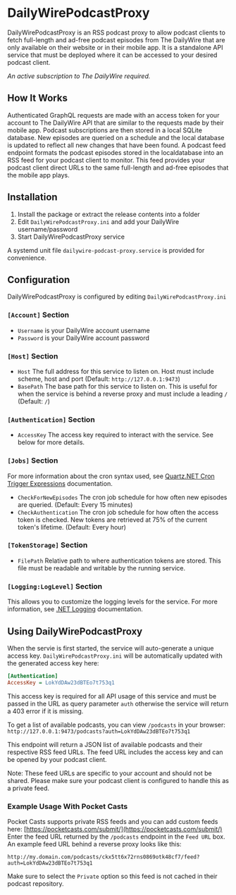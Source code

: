 # DailyWirePodcastProxy

DailyWirePodcastProxy is an RSS podcast proxy to allow podcast clients to fetch full-length and ad-free podcast episodes from The DailyWire that are only available on their website or in their mobile app.
It is a standalone API service that must be deployed where it can be accessed to your desired podcast client.


*An active subscription to The DailyWire required.*

## How It Works
Authenticated GraphQL requests are made with an access token for your account to The DailyWire API that are similar to the requests made by their mobile app.
Podcast subscriptions are then stored in a local SQLite database.
New episodes are queried on a schedule and the local database is updated to reflect all new changes that have been found.
A podcast feed endpoint formats the podcast episodes stored in the localdatabase into an RSS feed for your podcast client to monitor.
This feed provides your podcast client direct URLs to the same full-length and ad-free episodes that the mobile app plays.

## Installation
1. Install the package or extract the release contents into a folder
2. Edit `DailyWirePodcastProxy.ini` and add your DailyWire username/password
3. Start DailyWirePodcastProxy service

A systemd unit file `dailywire-podcast-proxy.service` is provided for convenience.

## Configuration
DailyWirePodcastProxy is configured by editing `DailyWirePodcastProxy.ini`

### `[Account]` Section
* `Username` is your DailyWire account username
* `Password` is your DailyWire account password

### `[Host]` Section
* `Host` The full address for this service to listen on. Host must include scheme, host and port (Default: `http://127.0.0.1:9473`)
* `BasePath` The base path for this service to listen on. This is useful for when the service is behind a reverse proxy and must include a leading `/` (Default: `/`)

### `[Authentication]` Section
* `AccessKey` The access key required to interact with the service. See below for more details. 

### `[Jobs]` Section
For more information about the cron syntax used, see [Quartz.NET Cron Trigger Expressions](https://www.quartz-scheduler.net/documentation/quartz-3.x/tutorial/crontriggers.html) documentation.
* `CheckForNewEpisodes` The cron job schedule for how often new episodes are queried. (Default: Every 15 minutes)
* `CheckAuthentication` The cron job schedule for how often the access token is checked. New tokens are retrieved at 75% of the current token's lifetime. (Default: Every hour)

### `[TokenStorage]` Section
* `FilePath` Relative path to where authentication tokens are stored. This file must be readable and writable by the running service.

### `[Logging:LogLevel]` Section
This allows you to customize the logging levels for the service. For more information, see [.NET Logging](https://learn.microsoft.com/en-us/aspnet/core/fundamentals/logging/?view=aspnetcore-6.0#configure-logging) documentation.

## Using DailyWirePodcastProxy
When the servie is first started, the service will auto-generate a unique access key.
`DailyWirePodcastProxy.ini` will be automatically updated with the generated access key here:
```ini
[Authentication]
AccessKey = LokYdDAw23dBTEo7t753q1
```

This access key is required for all API usage of this service and must be passed in the URL as query parameter `auth` otherwise the service will return a 403 error if it is missing.


To get a list of available podcasts, you can view `/podcasts` in your browser:
`http://127.0.0.1:9473/podcasts?auth=LokYdDAw23dBTEo7t753q1`

This endpoint will return a JSON list of available podcasts and their respective RSS feed URLs.
The feed URL includes the access key and can be opened by your podcast client.

Note: These feed URLs are specific to your account and should not be shared.
Please make sure your podcast client is configured to handle this as a private feed.


### Example Usage With Pocket Casts
Pocket Casts supports private RSS feeds and you can add custom feeds here: [https://pocketcasts.com/submit/](https://pocketcasts.com/submit/)
Enter the feed URL returned by the `/podcasts` endpoint in the `Feed URL` box. An example feed URL behind a reverse proxy looks like this:
```
http://my.domain.com/podcasts/ckx5tt6x72rns0869otk48cf7/feed?auth=LokYdDAw23dBTEo7t753q1
```
Make sure to select the `Private` option so this feed is not cached in their podcast repository.